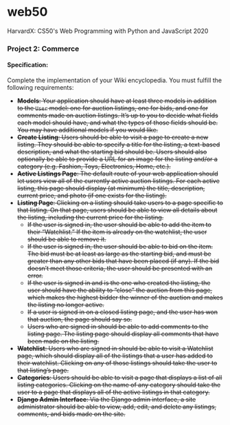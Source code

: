 # web50
HarvardX: CS50's Web Programming with Python and JavaScript 2020

### Project 2: Commerce
#### Specification:

Complete the implementation of your Wiki encyclopedia. You must fulfill the following requirements:

- ~~**Models**: Your application should have at least three models in addition to the `User` model: one for auction listings, one for bids, and one for comments made on auction listings. It’s up to you to decide what fields each model should have, and what the types of those fields should be. You may have additional models if you would like.~~
- ~~**Create Listing**: Users should be able to visit a page to create a new listing. They should be able to specify a title for the listing, a text-based description, and what the starting bid should be. Users should also optionally be able to provide a URL for an image for the listing and/or a category (e.g. Fashion, Toys, Electronics, Home, etc.).~~
- ~~**Active Listings Page**: The default route of your web application should let users view all of the currently active auction listings. For each active listing, this page should display (at minimum) the title, description, current price, and photo (if one exists for the listing).~~
- ~~**Listing Page**: Clicking on a listing should take users to a page specific to that listing. On that page, users should be able to view all details about the listing, including the current price for the listing.~~
    - ~~If the user is signed in, the user should be able to add the item to their “Watchlist.” If the item is already on the watchlist, the user should be able to remove it.~~
    - ~~If the user is signed in, the user should be able to bid on the item. The bid must be at least as large as the starting bid, and must be greater than any other bids that have been placed (if any). If the bid doesn’t meet those criteria, the user should be presented with an error.~~
    - ~~If the user is signed in and is the one who created the listing, the user should have the ability to “close” the auction from this page, which makes the highest bidder the winner of the auction and makes the listing no longer active.~~
    - ~~If a user is signed in on a closed listing page, and the user has won that auction, the page should say so.~~
    - ~~Users who are signed in should be able to add comments to the listing page. The listing page should display all comments that have been made on the listing.~~
- ~~**Watchlist**: Users who are signed in should be able to visit a Watchlist page, which should display all of the listings that a user has added to their watchlist. Clicking on any of those listings should take the user to that listing’s page.~~
- ~~**Categories**: Users should be able to visit a page that displays a list of all listing categories. Clicking on the name of any category should take the user to a page that displays all of the active listings in that category.~~
- ~~**Django Admin Interface**: Via the Django admin interface, a site administrator should be able to view, add, edit, and delete any listings, comments, and bids made on the site.~~


